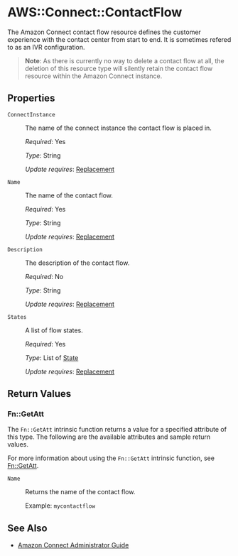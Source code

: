 # AWS::Connect::ContactFlow

The Amazon Connect contact flow resource defines the customer experience with the contact center from start to end. It is sometimes refered to as an IVR configuration.

> **Note**: As there is currently no way to delete a contact flow at all, the deletion of this resource type will silently retain the contact flow resource within the Amazon Connect instance.

## Properties


<dl>
<dt><span class="term"><code class="code">ConnectInstance</code></span></dt>
<dd>

<p>The name of the connect instance the contact flow is placed in.
</p>

<p><em>Required</em>: Yes
</p>
<p><em>Type</em>: String
</p>
<p><em>Update requires</em>: <a href="https://docs.aws.amazon.com/AWSCloudFormation/latest/UserGuide/using-cfn-updating-stacks-update-behaviors.html#update-replacement">Replacement</a></p>
</dd>

<dt><span class="term"><code class="code">Name</code></span></dt>
<dd>

<p>The name of the contact flow.
</p>

<p><em>Required</em>: Yes
</p>
<p><em>Type</em>: String
</p>
<p><em>Update requires</em>: <a href="https://docs.aws.amazon.com/AWSCloudFormation/latest/UserGuide/using-cfn-updating-stacks-update-behaviors.html#update-replacement">Replacement</a></p>
</dd>

<dt><span class="term"><code class="code">Description</code></span></dt>
<dd>

<p>The description of the contact flow.
</p>

<p><em>Required</em>: No
</p>
<p><em>Type</em>: String
</p>
<p><em>Update requires</em>: <a href="https://docs.aws.amazon.com/AWSCloudFormation/latest/UserGuide/using-cfn-updating-stacks-update-behaviors.html#update-replacement">Replacement</a></p>
</dd>

<dt><span class="term"><code class="code">States</code></span></dt>
<dd>

<p>A list of flow states.
</p>

<p><em>Required</em>: Yes
</p>
<p><em>Type</em>: List of <a href="AWS_Connect_ContactFlow_State.md">State</a>
</p>
<p><em>Update requires</em>: <a href="https://docs.aws.amazon.com/AWSCloudFormation/latest/UserGuide/using-cfn-updating-stacks-update-behaviors.html#update-replacement">Replacement</a></p>
</dd>

</dl>


## Return Values

### Fn::GetAtt

<p>The <code class="code">Fn::GetAtt</code> intrinsic function returns a value for a specified attribute of this type. The following are the available attributes and sample return values.
</p>

<p>For more information about using the <code class="code">Fn::GetAtt</code> intrinsic function, see <a href="https://docs.aws.amazon.com/AWSCloudFormation/latest/UserGuide/intrinsic-function-reference-getatt.html">Fn::GetAtt</a>.
</p>

<dl>
<dt><span class="term"><code class="code">Name</code></span></dt>
<dd>

<p>Returns the name of the contact flow.</p>

<p>Example: <code class="code">mycontactflow</code>

</p>

</dd>

</dl>


## See Also

* [Amazon Connect Administrator Guide](https://docs.aws.amazon.com/connect/latest/adminguide/what-is-amazon-connect.html)